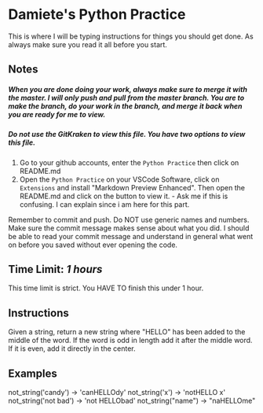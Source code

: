 # Damiete's Python Practice

This is where I will be typing instructions for things you should get done. As always make sure you read it
all before you start.

## Notes

##### When you are done doing your work, always make sure to merge it with the master. I will only push and pull from the master branch. You are to make the branch, do your work in the branch, and merge it back when you are ready for me to view.

##### Do not use the GitKraken to view this file. You have two options to view this file.

1. Go to your github accounts, enter the `Python Practice` then click on README.md
2. Open the `Python Practice` on your VSCode Software, click on `Extensions` and install "Markdown Preview Enhanced". Then open the README.md and click on the button to view it. - Ask me if this is confusing. I can explain since i am here for this part.

Remember to commit and push. Do NOT use generic names and numbers. Make sure the commit message makes sense about what you did. I should be able to read your commit message and understand in general what went on before you saved without ever opening the code.

## Time Limit: _1 hours_

This time limit is strict. You HAVE TO finish this under 1 hour.

## Instructions

Given a string, return a new string where "HELLO" has been added to the middle of the word. If the word is odd in length add it after the middle word. If it is even, add it directly in the center.

## Examples

not_string('candy') → 'canHELLOdy'
not_string('x') → 'notHELLO x'
not_string('not bad') → 'not HELLObad'
not_string("name") -> "naHELLOme"
